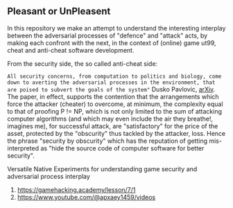 ## Pleasant or UnPleasent

In this repository we make an attempt to understand the interesting interplay between the adversarial processes of "defence" and "attack" acts, by making each confront with the next, in the context of (online) game ut99, cheat and anti-cheat software development. 

From the security side, the so called anti-cheat side:

```All security concerns, from computation to politics and biology, come down to averting the adversarial processes in the environment, that are poised to subvert the goals of the system"```
Dusko Pavlovic, [arXiv](https://arxiv.org/abs/1109.5542). The paper, in effect, supports the contention that the arrangements which force the attacker (cheater) to overcome, at minimum, the complexity equal to that of proofing P != NP, which is not only limited to the sum of attacking computer algorithms (and which may even include the air they breathe!, imagines me), for successful attack, are "satisfactory" for the price of the asset, protected by the "obscurity" thus tackled by the attacker, loss. Hence the phrase "security by obscurity" which has the reputation of getting mis-interpreted as "hide the source code of computer software for better security".

Versatile Native Experiments for understanding game security and adversarial process interplay

1. https://gamehacking.academy/lesson/7/1
2. https://www.youtube.com/@apxaey1459/videos

